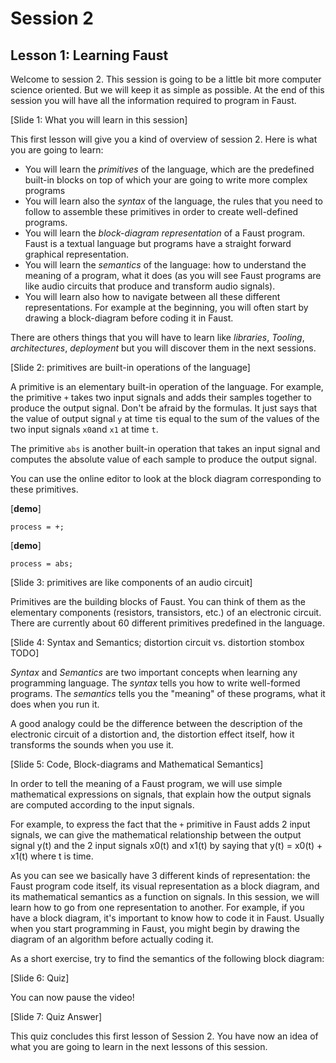 # Session 2

## Lesson 1: Learning Faust

Welcome to session 2. This session is going to be a little bit more
computer science oriented. But we will keep it as simple as possible.
At the end of this session you will have all the information required
to program in Faust.


[Slide 1: What you will learn in this session]

This first lesson will give you a kind of overview of session 2.
Here is what you are going to learn:

* You will learn the _primitives_ of the language, which are the
predefined built-in blocks on top of which your are going to write more
complex programs
* You will learn also the _syntax_ of the language, the rules that you need to
follow to assemble these primitives in order to create well-defined programs.
* You will learn the _block-diagram representation_ of a Faust program. Faust is a
textual language but programs have a straight forward graphical representation.
* You will learn the _semantics_ of the language: how to understand
the meaning of a program, what it does (as you will see Faust programs are
like audio circuits that produce and transform audio signals).
* You will learn also how to navigate between all these different representations.
For example at the beginning, you will often start by drawing a block-diagram before coding
it in Faust.

There are others things that you will have to learn like _libraries_,
_Tooling_, _architectures_, _deployment_ but you will discover them in the next
sessions.

[Slide 2: primitives are built-in operations of the language]

A primitive is an elementary built-in operation of the language. For example,
the primitive `+` takes two input signals and adds their samples together to
produce the output signal. Don't be afraid by the formulas. It just says
that the value of output signal `y` at time `t`is equal to the sum of the
values of the two input signals `x0`and `x1` at time `t`.

The primitive `abs` is another built-in operation that takes an input signal and
computes the absolute value of each sample to produce the output signal.

You can use the online editor to look at the block diagram corresponding to
these primitives.

[**demo**]

    process = +;

[**demo**]

    process = abs;

[Slide 3: primitives are like components of an audio circuit]

Primitives are the building blocks of Faust. You can think of them as the
elementary components (resistors, transistors, etc.) of an electronic circuit.
There are currently about 60 different primitives predefined in the language.

[Slide 4: Syntax and Semantics; distortion circuit vs. distortion stombox TODO]

_Syntax_ and _Semantics_ are two important concepts when learning any
programming language. The _syntax_ tells you how to write well-formed programs.
The _semantics_ tells you the "meaning" of these programs, what it does when you
run it.

A good analogy could be the difference between the description of the electronic
circuit of a distortion and, the distortion effect itself, how it transforms the
sounds when you use it.

[Slide 5: Code, Block-diagrams and Mathematical Semantics]

In order to tell the meaning of a Faust program, we will use simple
mathematical expressions on signals, that explain how the output signals are computed according to the input signals.

For example, to express the fact that the `+` primitive in Faust adds 2 input signals,
we can give the mathematical relationship between the output signal y(t) and the 2 input
signals x0(t) and x1(t) by saying that y(t) = x0(t) + x1(t) where t is time.

As you can see we basically have 3 different kinds of representation: the
Faust program code itself, its visual representation as a block diagram, and
its mathematical semantics as a function on signals. In this session, we will
learn how to go from one representation to another. For example, if you have a
block diagram, it's important to know how to code it in Faust. Usually when
you start programming in Faust, you might begin by drawing the diagram of an
algorithm before actually coding it.

As a short exercise, try to find the semantics of the following block diagram:

[Slide 6: Quiz]

You can now pause the video!

[Slide 7: Quiz Answer]

This quiz concludes this first lesson of Session 2. You have now an idea
of what you are going to learn in the next lessons of this session.

